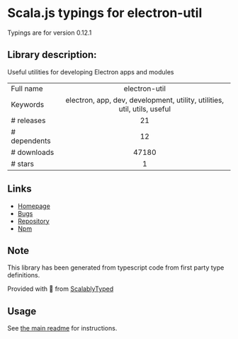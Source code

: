 
# Scala.js typings for electron-util

Typings are for version 0.12.1

## Library description:
Useful utilities for developing Electron apps and modules

|                    |                 |
| ------------------ | :-------------: |
| Full name          | electron-util |
| Keywords           | electron, app, dev, development, utility, utilities, util, utils, useful |
| # releases         | 21 |
| # dependents       | 12 |
| # downloads        | 47180 |
| # stars            | 1 |

## Links
- [Homepage](https://github.com/sindresorhus/electron-util#readme)
- [Bugs](https://github.com/sindresorhus/electron-util/issues)
- [Repository](https://github.com/sindresorhus/electron-util)
- [Npm](https://www.npmjs.com/package/electron-util)
    


## Note
This library has been generated from typescript code from first party type definitions.

Provided with :purple_heart: from [ScalablyTyped](https://github.com/oyvindberg/ScalablyTyped)

## Usage
See [the main readme](../../readme.md) for instructions.


